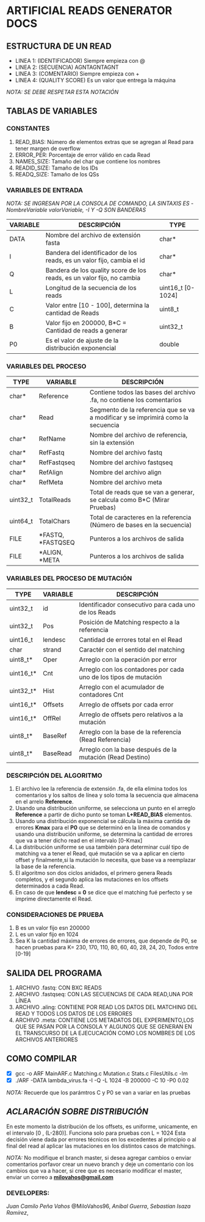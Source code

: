 # ARTIFICIAL READS GENERATOR DOCS

## ESTRUCTURA DE UN READ
 * LINEA 1: (IDENTIFICADOR) Siempre empieza con @
 * LINEA 2:	(SECUENCIA)		AGNTAGNTAGNT
 * LINEA 3:	(COMENTARIO)	Siempre empieza con +
 * LINEA 4:	(QUALITY SCORE)	Es un valor que entrega la máquina

_NOTA: SE DEBE RESPETAR ESTA NOTACIÓN_

## TABLAS DE VARIABLES

### CONSTANTES

1. READ_BIAS:   Número de elementos extras que se agregan al Read para tener margen de overflow
2. ERROR_PER:   Porcentaje de error válido en cada Read
3. NAMES_SIZE:  Tamaño del char que contiene los nombres	
4. READID_SIZE: Tamaño de los IDs
5. READQ_SIZE:  Tamaño de los QSs

### VARIABLES DE ENTRADA

_NOTA: SE INGRESAN POR LA CONSOLA DE COMANDO, LA SINTAXIS ES -NombreVariable valorVariable, -I Y -Q SON BANDERAS_

VARIABLE | DESCRIPCIÓN | TYPE
-------- | ----------- | ----
DATA | Nombre del archivo de extensión fasta | char*
I | Bandera del identificador de los reads, es un valor fijo, cambia el id | char*
Q | Bandera de los quality score de los reads, es un valor fijo, no cambia | char*
L | Longitud de la secuencia de los reads | uint16_t [0-1024]
C | Valor entre [10 - 100], determina la cantidad de Reads | uint8_t
B | Valor fijo en 200000, B*C = Cantidad de reads a generar | uint32_t
P0 | Es el valor de ajuste de la distribución exponencial | double

### VARIABLES DEL PROCESO

TYPE | VARIABLE | DESCRIPCIÓN
-------- | ----------- | ----
char* | Reference | Contiene todos las bases del archivo .fa, no contiene los comentarios
char* | Read | Segmento de la referencia que se va a modificar y se imprimirá como la secuencia
char* | RefName | Nombre del archivo de referencia, sin la extensión
char* | RefFastq | Nombre del archivo fastq
char* | RefFastqseq | Nombre del archivo fastqseq
char* | RefAlign | Nombre del archivo align
char* | RefMeta | Nombre del archivo meta
uint32_t | TotalReads | Total de reads que se van a generar, se calcula como B*C (Mirar Pruebas)
uint64_t | TotalChars | Total de caracteres en la referencia (Número de bases en la secuencia)
FILE | *FASTQ, *FASTQSEQ | Punteros a los archivos de salida
FILE | *ALIGN,	*META | Punteros a los archivos de salida

### VARIABLES DEL PROCESO DE MUTACIÓN


TYPE | VARIABLE | DESCRIPCIÓN
-------- | ----------- | ----
uint32_t  | id | Identificador consecutivo para cada uno de los Reads
uint32_t  |	Pos | Posición de Matching respecto a la referencia
uint16_t  |	lendesc | Cantidad de errores total en el Read
char      | strand | Caractér con el sentido del matching
uint8_t*  | Oper | Arreglo con la operación por error
uint16_t* |	Cnt	| Arreglo con los contadores por cada uno de los tipos de mutación
uint32_t* |	Hist | Arreglo con el acumulador de contadores Cnt
uint16_t* | Offsets | Arreglo de offsets por cada error
uint16_t* |	OffRel | Arreglo de offsets pero relativos a la mutación
uint8_t*  | BaseRef | Arreglo con la base de la referencia (Read Referencia)
uint8_t*  | BaseRead | Arreglo con la base después de la mutación (Read Destino)

### DESCRIPCIÓN DEL ALGORITMO 

1. El archivo lee la referencia de extensión .fa, de ella elimina todos los comentarios y los saltos de línea y solo toma la secuencia que almacena en el arrelo **Reference**.
2. Usando una distribución uniforme, se selecciona un punto en el arreglo **Reference** a partir de dicho punto se toman **L+READ_BIAS** elementos.
3. Usando una distribución exponencial se cálcula la máxima cantida de errores **Kmax** para el **P0** que se determinó en la línea de comandos y usando una distribución uniforme, se determina la cantidad de errores que va a tener dicho read en el intervalo [0-Kmax]
4. La distribución uniforme se usa también para determinar cuál tipo de matching va a tener el Read, qué mutación se va a aplicar en cierto offset y finalmente,si la mutación lo necesita, que base va a reemplazar la base de la referencia.
5. El algoritmo son dos ciclos anidados, el primero genera Reads completos, y el segundo aplica las mutaciones en los offsets determinados a cada Read.
6. En caso de que **lendesc = 0** se dice que el matching fué perfecto y se imprime directamente el Read.


### CONSIDERACIONES DE PRUEBA

1. B es un valor fijo esn 200000
2. L es un valor fijo en 1024
3. Sea K la cantidad máxima de errores de errores, que depende de P0, se hacen pruebas para
    K= 230, 170, 110, 80, 60, 40, 28, 24, 20, Todos entre [0-19]

## SALIDA DEL PROGRAMA
 1. ARCHIVO .fastq:     CON BXC READS
 2. ARCHIVO .fastqseq:  CON LAS SECUENCIAS DE CADA READ,UNA POR LÍNEA
 3. ARCHIVO .aling:     CONTIENE POR READ LOS DATOS DEL MATCHING DEL READ Y TODOS LOS DATOS 
    DE LOS ERRORES
 4. ARCHIVO .meta:      CONTIENE LOS METADATOS DEL EXPERIMENTO,LOS QUE SE PASAN POR LA CONSOLA
                        Y ALGUNOS QUE SE GENERAN EN EL TRANSCURSO DE LA EJECUCACIÓN COMO LOS 
                        NOMBRES DE LOS ARCHIVOS ANTERIORES

## COMO COMPILAR 
- [x] gcc -o ARF MainARF.c Matching.c Mutation.c  Stats.c FilesUtils.c -lm
- [x] ./ARF -DATA lambda_virus.fa -I -Q -L 1024 -B 200000 -C 10 -P0 0.02

_NOTA:_ Recuerde que los parámtros C y P0 se van a variar en las pruebas    

## _ACLARACIÓN SOBRE DISTRIBUCIÓN_
En este momento la distribución de los offsets, es uniforme, unicamente, en el intervalo [0 , (L-280)]. Funciona solo para pruebas con L = 1024
Esta decisión viene dada por errores técnicos en los excedentes al principio o al final del read al aplicar las mutaciones en los distintos casos de matchings.

_NOTA:_ No modifique el branch master, si desea agregar cambios o enviar comentarios porfavor crear un nuevo branch y deje un comentario con los cambios que va a hacer, si cree que es necesario modificar el master, enviar un correo a **milovahos@gmail.com**

### DEVELOPERS:
_Juan Camilo Peña Vahos_ @MiloVahos96,
_Aníbal Guerra_,
_Sebastian Isaza Ramírez_,